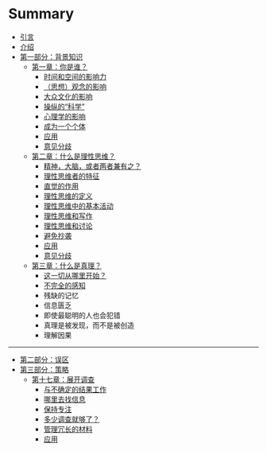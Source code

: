 # Summary

* [引言](README.md)
* [介绍](introduction.md)
* [第一部分：背景知识](第一部分：背景知识.md)
    * [第一章：你是谁？](第一章：你是谁？.md)
        * [时间和空间的影响力](时间和空间的影响力.md)
        * [（思想）观念的影响](（思想）观念的影响.md)
        * [大众文化的影响](大众文化的影响.md)
        * [操纵的“科学”](操纵的科学.md)
        * [心理学的影响](心理学的影响.md)
        * [成为一个个体](成为一个个体.md)
        * [应用](应用一.md)
        * [意见分歧](不同意见.md)
    * [第二章：什么是理性思维？](第二章：什么是理性思维？.md)
        * [精神，大脑，或者两者兼有之？](心智，大脑，或者两者兼有之？.md)
        * [理性思维者的特征](理性思维者的特征.md)
        * [直觉的作用](直觉的作用.md)
        * [理性思维的定义](理性思维的定义.md)
        * [理性思维中的基本活动](理性思维中的基本活动.md)
        * [理性思维和写作](理性思考和写作.md)
        * [理性思维和讨论](理性思维和讨论.md)
        * [避免抄袭](避免抄袭.md)
        * [应用](应用3.md)
        * [意见分歧](意见分歧.md)
    * [第三章：什么是真理？](第三章：什么是真理？.md)
        * [这一切从哪里开始？](这一切从哪里开始？.md)
        * [不完全的感知](不完全的感知.md)
        * 残缺的记忆
        * 信息匮乏
        * 即使最聪明的人也会犯错
        * 真理是被发现，而不是被创造
        * 理解因果

-----
* [第二部分：误区](第二部分：误区.md)
* [第三部分：策略](第三部分：策略.md)
    * [第十七章：展开调查](第十七章：展开调查.md)
        * [与不确定的结果工作](与不确定的结果工作.md)
        * [哪里去找信息](哪里去找信息.md)
        * [保持专注](保持关注.md)
        * [多少调查就够了？](多少调查就够了？.md)
        * [管理冗长的材料](管理冗长的材料.md)
        * [应用](应用.md)

